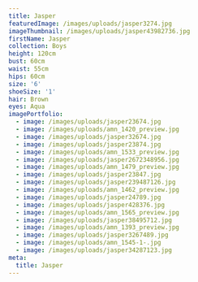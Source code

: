```yaml
---
title: Jasper
featuredImage: /images/uploads/jasper3274.jpg
imageThumbnail: /images/uploads/jasper43982736.jpg
firstName: Jasper
collection: Boys
height: 120cm
bust: 60cm
waist: 55cm
hips: 60cm
size: '6'
shoeSize: '1'
hair: Brown
eyes: Aqua
imagePortfolio:
  - image: /images/uploads/jasper23674.jpg
  - image: /images/uploads/amn_1420_preview.jpg
  - image: /images/uploads/jasper32674.jpg
  - image: /images/uploads/jasper23874.jpg
  - image: /images/uploads/amn_1533_preview.jpg
  - image: /images/uploads/jasper2672348956.jpg
  - image: /images/uploads/amn_1479_preview.jpg
  - image: /images/uploads/jasper23847.jpg
  - image: /images/uploads/jasper239487126.jpg
  - image: /images/uploads/amn_1462_preview.jpg
  - image: /images/uploads/jasper24789.jpg
  - image: /images/uploads/jasper428376.jpg
  - image: /images/uploads/amn_1565_preview.jpg
  - image: /images/uploads/jasper38495712.jpg
  - image: /images/uploads/amn_1393_preview.jpg
  - image: /images/uploads/jasper3267489.jpg
  - image: /images/uploads/amn_1545-1-.jpg
  - image: /images/uploads/jasper34287123.jpg
meta:
  title: Jasper
---
```



